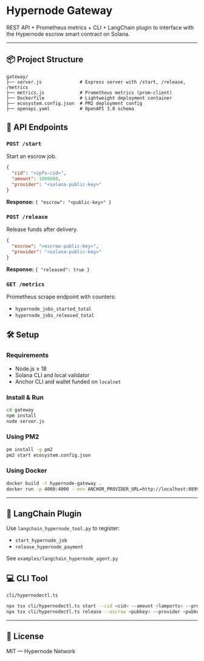 # Hypernode Gateway

REST API + Prometheus metrics + CLI + LangChain plugin to interface with the Hypernode escrow smart contract on Solana.

---

## 📦 Project Structure

```
gateway/
├── server.js              # Express server with /start, /release, /metrics
├── metrics.js             # Prometheus metrics (prom-client)
├── Dockerfile             # Lightweight deployment container
├── ecosystem.config.json  # PM2 deployment config
├── openapi.yaml           # OpenAPI 3.0 schema
```

## 🚀 API Endpoints

### `POST /start`
Start an escrow job.
```json
{
  "cid": "<ipfs-cid>",
  "amount": 1000000,
  "provider": "<solana-public-key>"
}
```
**Response:** `{ "escrow": "<public-key>" }`

### `POST /release`
Release funds after delivery.
```json
{
  "escrow": "<escrow-public-key>",
  "provider": "<solana-public-key>"
}
```
**Response:** `{ "released": true }`

### `GET /metrics`
Prometheus scrape endpoint with counters:
- `hypernode_jobs_started_total`
- `hypernode_jobs_released_total`

## 🛠 Setup

### Requirements
- Node.js ≥ 18
- Solana CLI and local validator
- Anchor CLI and wallet funded on `localnet`

### Install & Run
```bash
cd gateway
npm install
node server.js
```

### Using PM2
```bash
pm install -g pm2
pm2 start ecosystem.config.json
```

### Using Docker
```bash
docker build -t hypernode-gateway .
docker run -p 4000:4000 --env ANCHOR_PROVIDER_URL=http://localhost:8899 hypernode-gateway
```

---

## 🤖 LangChain Plugin
Use `langchain_hypernode_tool.py` to register:
- `start_hypernode_job`
- `release_hypernode_payment`

See `examples/langchain_hypernode_agent.py`

## 💻 CLI Tool
`cli/hypernodectl.ts`
```bash
npx tsx cli/hypernodectl.ts start --cid <cid> --amount <lamports> --provider <pubkey>
npx tsx cli/hypernodectl.ts release --escrow <pubkey> --provider <pubkey>
```

---

## 📄 License
MIT — Hypernode Network
